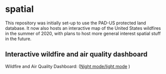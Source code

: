 # spatial
This repository was initially set-up to use the PAD-US protected land database. It now also hosts an interactive map of the United States wildfires in the summer of 2020, with plans to host more general interest spatial stuff in the future.

## Interactive wildfire and air quality dashboard
Wildfire and Air Quality Dashboard: ([Night mode](https://raw.githack.com/rcberg/spatial/master/report/presentations/fire-map/interactive-fire-map-nightmode.html)[/light mode](https://raw.githack.com/rcberg/spatial/master/report/presentations/fire-map/interactive-fire-map-light.html) )
